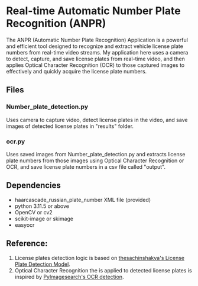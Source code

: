# Real-time Automatic Number Plate Recognition (ANPR)
The ANPR (Automatic Number Plate Recognition) Application is a powerful and efficient tool designed to recognize and extract vehicle license plate numbers from real-time video streams. My application here uses a camera to detect, capture, and save license plates from real-time video, and then applies Optical Character Recognition (OCR) to those captured images to effectively and quickly acquire the license plate numbers.

## Files
### Number_plate_detection.py
Uses camera to capture video, detect license plates in the video, and save images of detected license plates in "results" folder. 

### ocr.py
Uses saved images from Number_plate_detection.py and extracts license plate numbers from those images using Optical Character Recognition or OCR, and save license plate numbers in a csv file called "output".

## Dependencies
-   haarcascade_russian_plate_number XML file (provided)
-   python 3.11.5 or above
-   OpenCV or cv2
-   scikit-image or skimage
-   easyocr

## Reference:
1. License plates detection logic is based on  [thesachinshakya's License Plate Detection Model](https://github.com/thesachinshakya/Number_Plate_Detection).
2. Optical Character Recognition the is applied to detected license plates is inspired by [PyImagesearch's OCR detection](https://pyimagesearch.com/2014/09/15/python-compare-two-images/).
